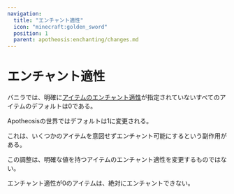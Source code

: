 ```yaml
---
navigation:
  title: "エンチャント適性"
  icon: "minecraft:golden_sword"
  position: 1
  parent: apotheosis:enchanting/changes.md
---
```


# エンチャント適性

バニラでは、明確に[アイテムのエンチャント適性](../enchantability.md)が指定されていないすべてのアイテムのデフォルトは0である。

Apotheosisの世界ではデフォルトは1に変更される。

これは、いくつかのアイテムを意図せずエンチャント可能にするという副作用がある。

この調整は、明確な値を持つアイテムのエンチャント適性を変更するものではない。

エンチャント適性が0のアイテムは、絶対にエンチャントできない。

